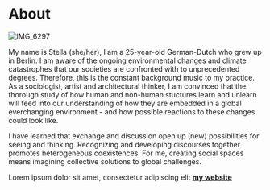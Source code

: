 # About

![IMG_6297](https://user-images.githubusercontent.com/115219314/194728279-77dea7db-da84-459b-9843-01a67310102e.JPG)


My name is Stella (she/her), I am a 25-year-old German-Dutch who grew up in Berlin. I am aware of the ongoing environmental changes and climate catastrophes that our societies are confronted with to unprecedented degrees. Therefore, this is the constant background music to my practice.
As a sociologist, artist and architectural thinker, I am convinced that the thorough study of how human and non-human stuctures learn and unlearn will feed into our understanding of how they are embedded in a global everchanging environment - and how possible reactions to these changes could look like.

I have learned that exchange and discussion open up (new) possibilities for seeing and thinking. Recognizing and developing discourses
together promotes heterogeneous coexistences. For me, creating social spaces means imagining collective solutions to global challenges.

Lorem ipsum dolor sit amet, consectetur adipiscing elit **[my website](https://community.emergentfutures.io/courses/5566525/content)**
